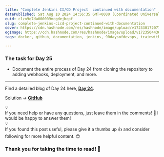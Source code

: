 ```yaml
---
title: "Complete Jenkins CI/CD Project  continued with documentation"
datePublished: Sat Aug 10 2024 14:56:35 GMT+0000 (Coordinated Universal Time)
cuid: clzo9e7da000009mcgdejbcpf
slug: complete-jenkins-cicd-project-continued-with-documentation
cover: https://cdn.hashnode.com/res/hashnode/image/upload/v1723301720772/c4e1c882-b6f6-4123-875f-c560586c9395.png
ogImage: https://cdn.hashnode.com/res/hashnode/image/upload/v1723504436806/32128af3-4dbd-44c0-bcfc-c270d105c008.png
tags: docker, github, documentation, jenkins, 90daysofdevops, trainwithshubham

---
```


### **The task for Day 25**

* Document the entire process of Day 24 from cloning the repository to adding webhooks, deployment, and more.
    

---

Find a detailed blog of Day 24 here, [**Day 24**](https://chauhanrajatwork.hashnode.dev/complete-jenkins-cicd-project).

Solution -&gt; [**GitHub**](https://github.com/rajatchauhan-git/90DaysOfDevOps/blob/master/2024/day25/Solution.md)

<div data-node-type="callout">
<div data-node-type="callout-emoji">💡</div>
<div data-node-type="callout-text">If you need help or have any questions, just leave them in the comments! 📝 I would be happy to answer them!</div>
</div>

<div data-node-type="callout">
<div data-node-type="callout-emoji">💡</div>
<div data-node-type="callout-text">If you found this post useful, please give it a thumbs up 👍 and consider following for more helpful content. 😊</div>
</div>

### Thank you for taking the time to read! 💚